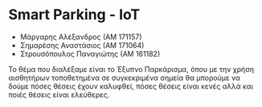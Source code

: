 # Smart Parking - IoT

- Μάργαρης Αλέξανδρος (ΑΜ 171157)
- Σημαρέσης Αναστάσιος (ΑΜ 171064)
- Στρουσόπουλος Παναγιώτης (ΑΜ 161182)

Το θέμα που διαλέξαμε είναι το Έξυπνο Παρκάρισμα, όπου με την χρήση αισθητήρων τοποθετημένα σε συγκεκριμένα σημεία θα μπορούμε να δούμε πόσες θέσεις έχουν καλυφθεί, πόσες θέσεις είναι κενές αλλά και ποιές θέσεις είναι ελεύθερες.
